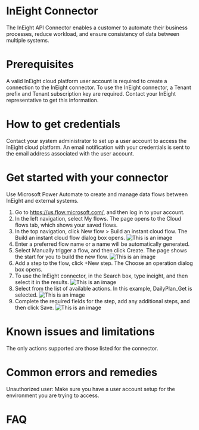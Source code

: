
# InEight Connector
The InEight API Connector enables a customer to automate their business processes, reduce workload, and ensure consistency of data between multiple systems.

# Prerequisites
A valid InEight cloud platform user account is required to create a connection to the InEight connector. 
To use the InEight connector, a Tenant prefix and Tenant subscription key are required. Contact your InEight representative to get this information.

# How to get credentials
Contact your system administrator to set up a user account to access the InEight cloud platform. An email notification with your credentials is sent to the email address associated with the user account.

# Get started with your connector
Use Microsoft Power Automate to create and manage data flows between InEight and external systems.
1.	Go to https://us.flow.microsoft.com/, and then log in to your account.
2.	In the left navigation, select My flows. The page opens to the Cloud flows tab, which shows your saved flows.
3.	In the top navigation, click New flow > Build an instant cloud flow. The Build an instant cloud flow dialog box opens. 
![This is an image](/assets/images/image001.png)
4.	Enter a preferred flow name or a name will be automatically generated.
5.	Select Manually trigger a flow, and then click Create. The page shows the start for you to build the new flow.
![This is an image](/assets/images/image002.png)
6.	Add a step to the flow, click +New step. The Choose an operation dialog box opens.
7.	To use the InEight connector, in the Search box, type ineight, and then select it in the results.
![This is an image](/assets/images/image003.png)
8.	Select from the list of available actions. In this example, DailyPlan_Get is selected.
![This is an image](/assets/images/image004.png)
9.	Complete the required fields for the step, add any additional steps, and then click Save.
![This is an image](/assets/images/image005.png)

# Known issues and limitations
The only actions supported are those listed for the connector. 

# Common errors and remedies
Unauthorized user: Make sure you have a user account setup for the environment you are trying to access.

# FAQ

